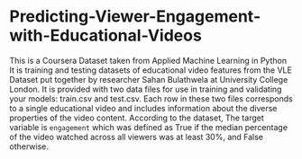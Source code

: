 # Predicting-Viewer-Engagement-with-Educational-Videos
This is a Coursera Dataset taken from Applied Machine Learning in Python It is training and testing datasets of educational video features from the VLE Dataset put together by researcher Sahan Bulathwela at University College London.   It is provided with two data files for use in training and validating your models: train.csv and test.csv. Each row in these two files corresponds to a single educational video and includes information about the diverse properties of the video content. According to the dataset, The target variable is `engagement` which was defined as True if the median percentage of the video watched across all viewers was at least 30%, and False otherwise.
